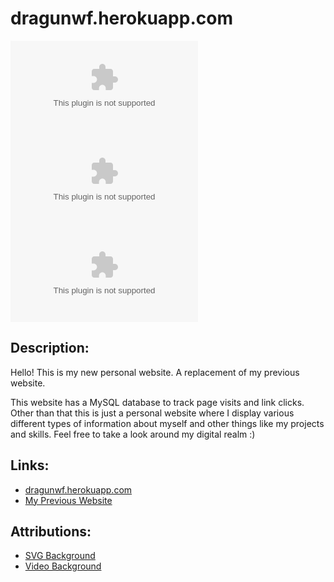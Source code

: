 # dragunwf.herokuapp.com

![GitHub top language](https://img.shields.io/github/languages/top/DragunWF/dragunwf.herokuapp.com)
![Lines of code](https://img.shields.io/tokei/lines/github/DragunWF/dragunwf.herokuapp.com)
![GitHub repo size](https://img.shields.io/github/repo-size/DragunWF/dragunwf.herokuapp.com)

## Description:

Hello! This is my new personal website. A replacement of my previous website.

This website has a MySQL database to track page visits and link clicks. Other than that
this is just a personal website where I display various different types of information
about myself and other things like my projects and skills. Feel free to take a look around
my digital realm :)

## Links:

- [dragunwf.herokuapp.com](https://dragunwf.herokuapp.com/)
- [My Previous Website](https://dragonwf.netlify.app/)

## Attributions:

- [SVG Background](https://www.svgbackgrounds.com/)
- [Video Background](https://www.pexels.com/video/changes-in-form-and-appearance-of-a-submerged-material-3163534/)
